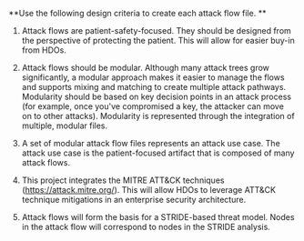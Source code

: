 **Use the following design criteria to create each attack flow file. **

1. Attack flows are patient-safety-focused. They should be designed from the perspective of protecting the patient. This will allow for easier buy-in from HDOs.
 
2. Attack flows should be modular. Although many attack trees grow significantly, a modular approach makes it easier to manage the flows and supports mixing and matching to create multiple attack pathways. Modularity should be based on key decision points in an attack process (for example, once you've compromised a key, the attacker can move on to other attacks). Modularity is represented through the integration of multiple, modular files. 

3. A set of modular attack flow files represents an attack use case. The attack use case is the patient-focused artifact that is composed of many attack flows. 

4. This project integrates the MITRE ATT&CK techniques (https://attack.mitre.org/). This will allow HDOs to leverage ATT&CK technique mitigations in an enterprise security architecture. 

5. Attack flows will form the basis for a STRIDE-based threat model. Nodes in the attack flow will correspond to nodes in the STRIDE analysis. 
